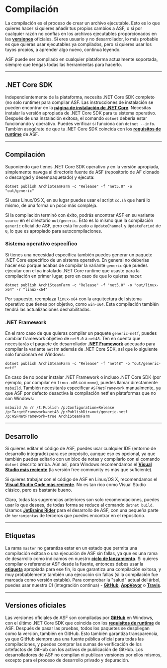 # Compilación

La compilación es el proceso de crear un archivo ejecutable. Esto es lo que quieres hacer si quieres añadir tus propios cambios a ASF, o si por cualquier razón no confías en los archivos ejecutables proporcionados en las **[versiones](https://github.com/JustArchiNET/ArchiSteamFarm/releases)** oficiales. Si eres usuario y no desarrollador, lo más probable es que quieras usar ejecutables ya compilados, pero si quieres usar los tuyos propios, a aprender algo nuevo, continua leyendo.

ASF puede ser compilado en cualquier plataforma actualmente soportada, siempre que tengas todas las herramientas para hacerlo.

* * *

## .NET Core SDK

Independientemente de la plataforma, necesita .NET Core SDK completo (no solo runtime) para compilar ASF. Las instrucciones de instalación se pueden encontrar en la **[página de instalación de .NET Core](https://dotnet.microsoft.com/download)**. Necesitas instalar la versión apropiada de .NET Core SDK para tu sistema operativo. Después de una instalación exitosa, el comando `dotnet` debería estar funcionando y operativo. Puedes verificar si funciona con `dotnet --info`. También asegúrate de que tu .NET Core SDK coincida con los **[requisitos de runtime](https://github.com/JustArchiNET/ArchiSteamFarm/wiki/Compatibility-es-es#requisitos-de-runtime)** de ASF.

* * *

## Compilación

Suponiendo que tienes .NET Core SDK operativo y en la versión apropiada, simplemente navega al directorio fuente de ASF (repositorio de AF clonado o descargad y desempaquetado) y ejecuta:

```shell
dotnet publish ArchiSteamFarm -c "Release" -f "net5.0" -o "out/generic"
```

Si usas Linux/OS X, en su lugar puedes usar el script `cc.sh` que hará lo mismo, de una forma un poco más compleja.

Si la compilación terminó con éxito, podrás encontrar ASF en su variante `source` en el directorio `out/generic`. Esto es lo mismo que la compilación `generic` oficial de ASF, pero está forzado a `UpdateChannel` y `UpdatePeriod` de `0`, lo que es apropiado para autocompilaciones.

### Sistema operativo específico

Si tienes una necesidad específica también puedes generar un paquete .NET Core específico de un sistema operativo. En general no deberías hacer eso porque acabas de compilar la variante `generic` que puedes ejecutar con el ya instalado .NET Core runtime que usaste para la compilación en primer lugar, pero en caso de que lo quieras hacer:

```shell
dotnet publish ArchiSteamFarm -c "Release" -f "net5.0" -o "out/linux-x64" -r "linux-x64"
```

Por supuesto, reemplaza `linux-x64` con la arquitectura del sistema operativo que tienes por objetivo, como `win-x64`. Esta compilación también tendrá las actualizaciones deshabilitadas.

### .NET Framework

En el raro caso de que quieras compilar un paquete `generic-netf`, puedes cambiar framework objetivo de `net5.0` a `net48`. Ten en cuenta que necesitarás el paquete de desarrollador **[.NET Framework](https://dotnet.microsoft.com/download/visual-studio-sdks)** adecuado para compilar la variante `netf`m además de .NET Core SDK, así que lo siguiente solo funcionará en Windows:

```shell
dotnet publish ArchiSteamFarm -c "Release" -f "net48" -o "out/generic-netf"
```

En caso de no poder instalar .NET Framework o incluso .NET Core SDK (por ejemplo, por compilar en `linux-x86` con `mono`), puedes llamar directamente `msbuild`. También necesitarás especificar `ASFNetFramework` manualmente, ya que ASF por defecto desactiva la compilación netf en plataformas que no son Windows:

```shell
msbuild /m /r /t:Publish /p:Configuration=Release /p:TargetFramework=net48 /p:PublishDir=out/generic-netf /p:ASFNetFramework=true ArchiSteamFarm
```

* * *

## Desarrollo

Si quieres editar el código de ASF, puedes usar cualquier IDE (entorno de desarrollo integrado) para ese propósito, aunque eso es opcional, ya que también puedes editarlo con un bloc de notas y compilarlo con el comando `dotnet` descrito arriba. Aún así, para Windows recomendamos el **[Visual Studio más reciente](https://visualstudio.microsoft.com/downloads)** (la versión free community es más que suficiente).

Si quieres trabajar con el código de ASF en Linux/OS X, recomendamos el **[Visual Studio Code más reciente](https://code.visualstudio.com/download)**. No es tan rico como Visual Studio clásico, pero es bastante bueno.

Claro, todas las sugerencias anteriores son solo recomendaciones, puedes usar lo que desees, de todas forma se reduce al comando `dotnet build`. Usamos **[JetBrains Rider](https://www.jetbrains.com/rider)** para el desarrollo de ASF, con una pequeña parte de `herramientas` de terceros que puedes encontrar en el repositorio.

* * *

## Etiquetas

La rama `master` no garantiza estar en un estado que permita una compilación exitosa o una ejecución de ASF sin fallas, ya que es una rama de desarrollo como indicamos en nuestro **[ciclo de lanzamiento](https://github.com/JustArchiNET/ArchiSteamFarm/wiki/Release-cycle-es-es)**. Si quieres compilar o referenciar ASF desde la fuente, entonces debes usar la **[etiqueta](https://github.com/JustArchiNET/ArchiSteamFarm/tags)** apropiada para ese fin, lo que garantiza una compilación exitosa, y muy probablemente también una ejecución sin fallas (si la compilación fue marcada como versión estable). Para comprobar la "salud" actual del árbol, puedes usar nuestra CI (integración continua) - **[GitHub](https://github.com/JustArchiNET/ArchiSteamFarm/actions)**, **[AppVeyor](https://ci.appveyor.com/project/JustArchi/ArchiSteamFarm)** o **[Travis](https://travis-ci.com/JustArchiNET/ArchiSteamFarm)**.

* * *

## Versiones oficiales

Las versiones oficiales de ASF son compiladas por **[GitHub](https://github.com/JustArchiNET/ArchiSteamFarm/actions)** en Windows, con el último .NET Core SDK que coincida con los **[requisitos de runtime](https://github.com/JustArchiNET/ArchiSteamFarm/wiki/Compatibility-es-es#requisitos-de-runtime)** de ASF. Después de pasar las pruebas, todos los paquetes se despliegan como la versión, también en GitHub. Esto también garantiza transparencia, ya que GitHub siempre usa una fuente pública oficial para todas las compilaciones, y puedes comprar las sumas de verificación de los artefactos de GitHub con los activos de publicación de GitHub. Los desarrolladores de ASF no compilan ni publican versiones por ellos mismos, excepto para el proceso de desarrollo privado y depuración.